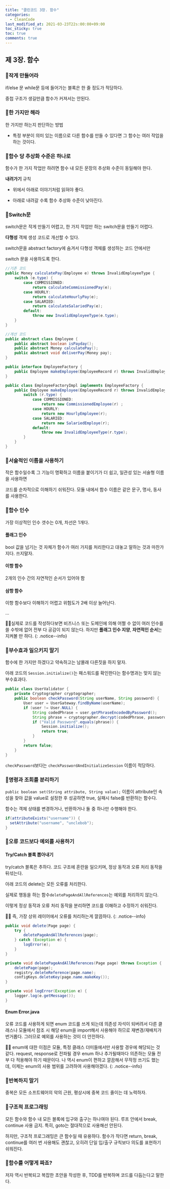 ```yaml
---
title: "클린코드 3장. 함수"
categories:
  - CleanCode
last_modified_at: 2021-03-23T22s:00:00+09:00
toc_sticky: true
toc: true
comments: true
---
```

## 제 3장. 함수

### 📌작게 만들어라

if/else 문 while문 등에 들어가는 블록은 한 줄 정도가 적당하다.

중첩 구조가 생길만큼 함수가 커져서는 안된다.



### 📌한 가지만 해라

한 가지만 하는지 판단하는 방법

- 특정 부분이 의미 있는 이름으로 다른 함수를 만들 수 있다면 그 함수는 여러 작업을 하는 것이다.



### 📌함수 당 추상화 수준은 하나로

함수가 한 가지 작업만 하려면 함수 내 모든 문장의 추상화 수준이 동일해야 한다.

**내려가기** 규칙

- 위에서 아래로 이야기처럼 읽혀야 좋다.

- 아래로 내려갈 수록 함수 추상화 수준이 낮아진다.



### 📌Switch문

switch문은 작게 만들기 어렵고, 한 가지 작업만 하는 switch문을 만들기 어렵다.

**다형성** 객체 생성 코드로 개선할 수 있다.



switch문을 abstract factory에 숨겨서 다형성 객체를 생성하는 코드 안에서만

switch 문을 사용하도록 한다.

```java
//기존 코드
public Money calculatePay(Employee e) throws InvalidEmployeeType {
	switch (e.type) {
		case COMMISSIONED:
			return calculateCommissionedPay(e);
		case HOURLY:
			return calculateHourlyPay(e);
		case SALARIED:
			return calculateSalariedPay(e);
		default:
			throw new InvalidEmployeeType(e.type);
	}
}
```



```java
//개선 코드
public abstract class Employee {
	public abstract boolean isPayday();
	public abstract Money calculatePay();
	public abstract void deliverPay(Money pay);
}

public interface EmployeeFactory {
	public Employee makeEmployee(EmployeeRecord r) throws InvalidEmployeeType;
}

public class EmployeeFactoryImpl implements EmployeeFactory {
	public Employee makeEmployee(EmployeeRecord r) throws InvalidEmployeeType {
		switch (r.type) {
			case COMMISSIONED:
				return new CommissionedEmployee(r) ;
			case HOURLY:
				return new HourlyEmployee(r);
			case SALARIED:
				return new SalariedEmploye(r);
			default:
				throw new InvalidEmployeeType(r.type);
		}
	}
}
```



### 📌서술적인 이름을 사용하기

작은 함수일수록 그 기능이 명확하고 이름을 붙이기가 더 쉽고, 일관성 있는 서술형 이름을 사용하면

코드를 순차적으로 이해하기 쉬워진다. 모듈 내에서 함수 이름은 같은 문구, 명사, 동사를 사용한다.



### 📌함수 인수

가장 이상적인 인수 갯수는 0개, 차선은 1개다.

#### 플래그 인수

bool 값을 넘기는 것 자체가 함수가 여러 가지를 처리한다고 대놓고 말하는 것과 마찬가지다. 쓰지말자.

#### 이항 함수

2개의 인수 간의 자연적인 순서가 있어야 함

#### 삼항 함수

이항 함수보다 이해하기 어렵고 위험도가 2배 이상 늘어난다.

...

🙎‍♀실제로 코드를 작성하다보면 비즈니스 또는 도메인에 의해 어쩔 수 없이 여러 인수를 쓸 수밖에 없어 전부 다 공감이 되지 않는다. 하지만 **플래그 인수 지양**, **자연적인 순서**는 지켜볼 만 하다.
{: .notice--info}


### 📌부수효과 일으키지 말기

함수에 한 가지만 하겠다고 약속하고는 남몰래 다른짓을 하지 말자.

아래 코드의 `Session.initialize()`는 패스워드를 확인한다는 함수명과는 맞지 않는 부수효과다.

```java
public class UserValidator {
	private Cryptographer cryptographer;
	public boolean checkPassword(String userName, String password) {
		User user = UserGateway.findByName(userName);
		if (user != User.NULL) {
			String codedPhrase = user.getPhraseEncodedByPassword();
			String phrase = cryptographer.decrypt(codedPhrase, password);
			if ("Valid Password".equals(phrase)) {
				Session.initialize();
				return true;
			}
		}
		return false;
	}
}
```

`checkPassword`보다는 `checkPasswordAndInitializeSession` 이름이 적당하다.



### 📌명령과 조회를 분리하기

`public boolean set(String attribute, String value);`
이름이 attribute인 속성을 찾아 값을 value로 설정한 후 성공하면 true, 실패시 false를 반환하는 함수다.

함수는 객체 상태를 변경하거나, 반환하거나 둘 중 하나만 수행해야 한다.

```java
if(attributeExists("username")) {
  setAttribute("username", "unclebob");
}
```



### 📌오류 코드보다 예외를 사용하기

#### Try/Catch 블록 뽑아내기

try/catch 블록은 추하다. 코드 구조에 혼란을 일으키며, 정상 동작과 오류 처리 동작을 뒤섞는다.

아래 코드의 delete는 모든 오류를 처리한다.

실제로 행동을 하는 함수`deletePageAndAllReferences`는 예외를 처리하지 않는다.

이렇게 정상 동작과 오류 처리 동작을 분리하면 코드를 이해하고 수정하기 쉬워진다.

🙎‍♀ 즉, 가장 상위 레이어에서 오류를 처리하는게 깔끔하다.
{: .notice--info}

```java
public void delete(Page page) {
	try {
		deletePageAndAllReferences(page);
  	} catch (Exception e) {
  		logError(e);
  	}
}

private void deletePageAndAllReferences(Page page) throws Exception {
	deletePage(page);
	registry.deleteReference(page.name);
	configKeys.deleteKey(page.name.makeKey());
}

private void logError(Exception e) {
	logger.log(e.getMessage());
}
```



#### Enum Error.java

오류 코드를 사용하게 되면 enum 코드를 쓰게 되는데 의존성 자석이 되버려서 다른 클래스나 모듈에서 참조 시 해당 enum을 import해서 사용해야 하므로 재변경/재배치가 번거롭다. 그러므로 예외를 사용하는 것이 더 안전하다.

🙎‍♀ enum에 대한 이점은 모듈, 특정 클래스 더미들에서만 사용할 경우에 해당되는 것 같다. request, response로 전파될 경우 enum 하나 추가될때마다 의존하는 모듈 전부 다 적용해야 하기 때문이다. 나 역시 enum이 편하고 깔끔해서 무작정 쓰기도 했는데, 이제는 enum의 사용 범위를 고려하여 사용해야겠다.
{: .notice--info}


### 📌반복하지 말기

중복은 모든 소프트웨어의 악의 근원, 평상시에 중복 코드 줄이는 데 노력하자.



### 📌구조적 프로그래밍

모든 함수와 함수 내 모든 블록에 입구와 출구는 하나여야 된다. 루프 안에서 break, continue 사용 금지. 특히, goto는 절대적으로 사용해선 안된다.

하지만, 구조적 프로그래밍은 큰 함수일 때 유용하다. 함수가 작다면 return, break, continue를 여러 번 사용해도 괜찮고, 오히려 단일 입/출구 규칙보다 의도를 표현하기 쉬워진다.



### 📌함수를 어떻게 짜죠?

저자 역시 반복되고 복잡한 초안을 작성한 후, TDD를 반복하며 코드를 다듬는다고 말한다.
